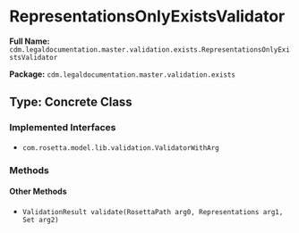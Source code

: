 # RepresentationsOnlyExistsValidator

**Full Name:** `cdm.legaldocumentation.master.validation.exists.RepresentationsOnlyExistsValidator`

**Package:** `cdm.legaldocumentation.master.validation.exists`

## Type: Concrete Class

### Implemented Interfaces

- `com.rosetta.model.lib.validation.ValidatorWithArg`

### Methods

#### Other Methods

- `ValidationResult validate(RosettaPath arg0, Representations arg1, Set arg2)`

